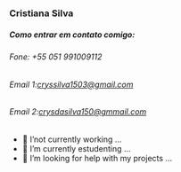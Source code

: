 
### Cristiana Silva 
##### Como entrar em contato comigo:
###### Fone: +55 051 991009112
###### Email 1:cryssilva1503@gmail.com
###### Email 2:crysdasilva150@gmmail.com

- 🔭 I’not currently working ...
- 🌱 I’m currently estudenting ...
- 🤔 I’m looking for help with my projects  ...

